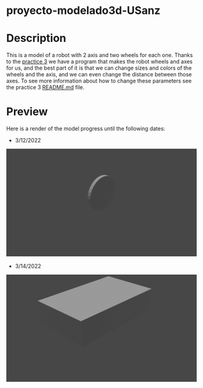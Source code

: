 # proyecto-modelado3d-USanz

# Description
This is a model of a robot with 2 axis and two wheels for each one.
Thanks to the [practice 3](https://github.com/clases-julio/p3-pythonscripting-USanz) we have a program that makes the robot wheels and axes for us, and the best part of it is that we can change sizes and colors of the wheels and the axis, and we can even change the distance between those axes.
To see more information about how to change these parameters see the practice 3 [README.md](https://github.com/clases-julio/p3-pythonscripting-USanz#readme) file.


# Preview
Here is a render of the model progress until the following dates:

- 3/12/2022

![render_progress_gif](Renders/axes/axes_progress.gif)

- 3/14/2022

![render_progress_gif](Renders/robot_body/body_progress.gif)


